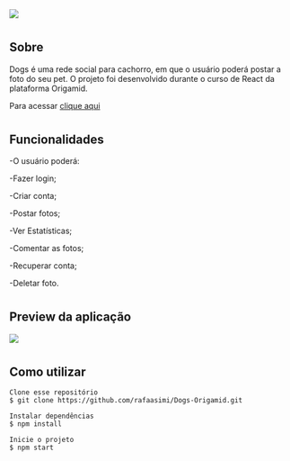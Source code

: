 <img src="../dogs-origamid/src/Assets/Dogs-readme.jpg">

#
## Sobre
Dogs é uma rede social para cachorro, em que o usuário poderá postar a foto do seu pet. O projeto foi desenvolvido durante o curso de React da plataforma Origamid.

Para acessar [clique aqui](https://dogs-origamid-project.vercel.app/)
#
## Funcionalidades
-O usuário poderá:

-Fazer login;

-Criar conta;

-Postar fotos;

-Ver Estatísticas;

-Comentar as fotos;

-Recuperar conta;

-Deletar foto.

#

##  Preview da aplicação
<img src="../dogs-origamid/src/Assets/dogs-gif.gif">

#
## Como utilizar

    Clone esse repositório
    $ git clone https://github.com/rafaasimi/Dogs-Origamid.git

    Instalar dependências
    $ npm install

    Inicie o projeto
    $ npm start
